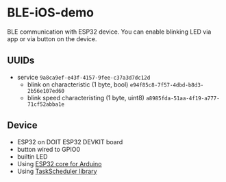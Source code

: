 # BLE-iOS-demo

BLE communication with ESP32 device. You can enable blinking LED via app or via button on the device.

## UUIDs

* service `9a8ca9ef-e43f-4157-9fee-c37a3d7dc12d`
  * blink on characteristic (1 byte, bool) `e94f85c8-7f57-4dbd-b8d3-2b56e107ed60`
  * blink speed characteristing (1 byte, uint8) `a8985fda-51aa-4f19-a777-71cf52abba1e`

## Device

* ESP32 on DOIT ESP32 DEVKIT board
* button wired to GPIO0
* builtin LED
* Using [ESP32 core for Arduino](https://github.com/espressif/arduino-esp32)
* Using [TaskScheduler library](https://github.com/arkhipenko/TaskScheduler)
